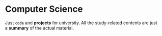 # Computer Science 

Just `code` and **projects** for university. All the study-related contents are just a **summary** of the actual material.

<!-- ## Table of contents -->
<!---->
<!-- 1. **First Year** -->
<!--     1. ***First Semester*** 
<!--         1. [Python](./python/) _([exercises]())_ -->
<!--         | ![]() | -->
<!--         |:--:| -->
<!--         | * * | -->
<!--         2. [Digital Design](./verilog/) _([exercises](https://github.com/sapienzastudentsnetwork/psd2223))_ -->
<!--         3. Discrete Mathematics _([exercises](https://github.com/sapienzastudentsnetwork/mmi2122))_ -->
<!--         4. Calculus I _(Functions, Derivates, Theorems)_ -->
<!--     2. ***Second Semester*** -->
<!--         1. [Java](./java/) -->
<!--         2. [Computer Architecture](./assembly/) -->
<!--         3. [Algorithms & Data Structures](./algorithms/) -->
<!--         4. Calculus I _(Series, Integrals, Differential Equations)_ _([exercises](https://github.com/sapienzastudentsnetwork/calcint2223))_ -->
<!--         | ![]() | -->
<!--         |:--:| -->
<!--         | * * | -->
<!---->
<!-- 2. **Second Year** -->
<!--     1. ***First Semester*** -->
<!--     2. ***Second Semester*** -->
<!---->
<!-- 3. **Third Year** -->
<!---->
<!-- 4. [Competitive Programming](./competitive-programming/) -->
